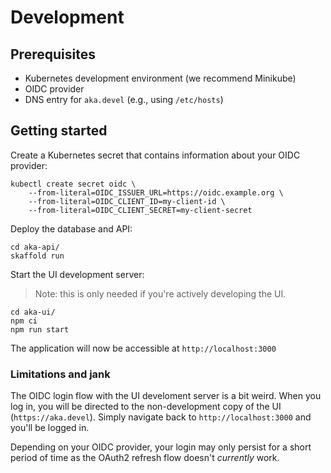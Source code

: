 # Development

## Prerequisites

* Kubernetes development environment (we recommend Minikube)
* OIDC provider
* DNS entry for `aka.devel` (e.g., using `/etc/hosts`)

## Getting started

Create a Kubernetes secret that contains information about your OIDC provider:

```shell
kubectl create secret oidc \
    --from-literal=OIDC_ISSUER_URL=https://oidc.example.org \
    --from-literal=OIDC_CLIENT_ID=my-client-id \
    --from-literal=OIDC_CLIENT_SECRET=my-client-secret
```

Deploy the database and API:

```shell
cd aka-api/
skaffold run
```

Start the UI development server:

> Note: this is only needed if you're actively developing the UI.

```shell
cd aka-ui/
npm ci
npm run start
```

The application will now be accessible at `http://localhost:3000`

### Limitations and jank

The OIDC login flow with the UI develoment server is a bit weird.
When you log in, you will be directed to the non-development copy of the UI (`https://aka.devel`).
Simply navigate back to `http://localhost:3000` and you'll be logged in.

Depending on your OIDC provider, your login may only persist for a short period of time as the OAuth2 refresh flow doesn't _currently_ work.
